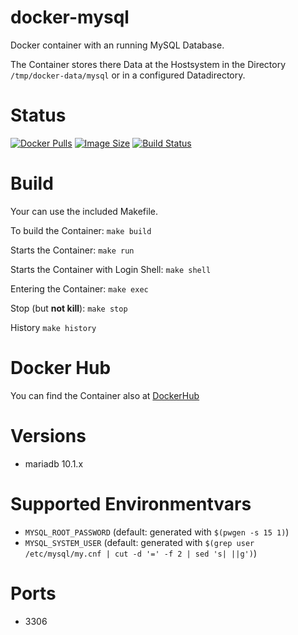 docker-mysql
============

Docker container with an running MySQL Database.

The Container stores there Data at the Hostsystem in the Directory `/tmp/docker-data/mysql` or in a configured Datadirectory.

# Status

[![Docker Pulls](https://img.shields.io/docker/pulls/bodsch/docker-mysql.svg?branch)][hub]
[![Image Size](https://images.microbadger.com/badges/image/bodsch/docker-mysql.svg?branch)][microbadger]
[![Build Status](https://travis-ci.org/bodsch/docker-mysql.svg?branch)][travis]

[hub]: https://hub.docker.com/r/bodsch/docker-mysql/
[microbadger]: https://microbadger.com/images/bodsch/docker-mysql
[travis]: https://travis-ci.org/bodsch/docker-mysql


# Build

Your can use the included Makefile.

To build the Container: `make build`

Starts the Container: `make run`

Starts the Container with Login Shell: `make shell`

Entering the Container: `make exec`

Stop (but **not kill**): `make stop`

History `make history`


# Docker Hub

You can find the Container also at  [DockerHub](https://hub.docker.com/r/bodsch/docker-mysql/)


# Versions

 - mariadb 10.1.x


# Supported Environmentvars

 - `MYSQL_ROOT_PASSWORD` (default: generated with `$(pwgen -s 15 1)`)
 - `MYSQL_SYSTEM_USER`   (default: generated with `$(grep user /etc/mysql/my.cnf | cut -d '=' -f 2 | sed 's| ||g')`)


# Ports

 - 3306
